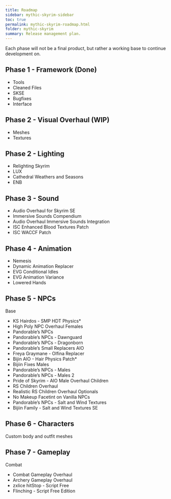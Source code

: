 ```yaml
---
title: Roadmap
sidebar: mythic-skyrim-sidebar
toc: true
permalink: mythic-skyrim-roadmap.html
folder: mythic-skyrim
summary: Release management plan.
---
```


Each phase will not be a final product, but rather a working base to continue development on.

## Phase 1 - Framework (Done)
- Tools
- Cleaned Files
- SKSE
- Bugfixes
- Interface

## Phase 2 - Visual Overhaul (WIP)
- Meshes
- Textures

## Phase 2 - Lighting
- Relighting Skyrim
- LUX
- Cathedral Weathers and Seasons
- ENB

## Phase 3 - Sound
- Audio Overhaul for Skyrim SE
- Immersive Sounds Compendium
- Audio Overhaul Immersive Sounds Integration
- ISC Enhanced Blood Textures Patch
- ISC WACCF Patch

## Phase 4 - Animation
- Nemesis
- Dynamic Animation Replacer
- EVG Conditional Idles
- EVG Animation Variance
- Lowered Hands

## Phase 5 - NPCs
Base
- KS Hairdos - SMP HDT Physics*
- High Poly NPC Overhaul
Females
- Pandorable’s NPCs
- Pandorable’s NPCs - Dawnguard
- Pandorable’s NPCs - Dragonborn
- Pandorable’s Small Replacers AIO
- Freya Graymane -  Olfina Replacer
- Bijin AIO - Hair Physics Patch*
- Bijiin Fixes
Males
- Pandorable’s NPCs - Males
- Pandorable’s NPCs - Males 2
- Pride of Skyrim - AIO Male Overhaul
Children
- RS Children Overhaul
- Realistic RS Children Overhaul
Optionals
- No Makeup Facetint on Vanilla NPCs
- Pandorable’s NPCs - Salt and Wind Textures
- Bijiin Family - Salt and Wind Textures SE

## Phase 6 - Characters
Custom body and outfit meshes

## Phase 7 - Gameplay
Combat
- Combat Gameplay Overhaul
- Archery Gameplay Overhaul
- zxlice hitStop - Script Free
- Flinching - Script Free Edition

